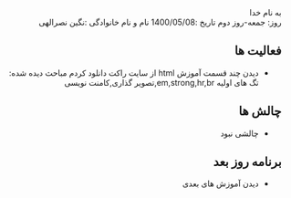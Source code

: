 <div dir="rtl" allgn="center">
به نام خدا


<div dir="rtl" allgn="right">
روز: جمعه-روز دوم
تاریخ :1400/05/08
نام و نام خانوادگی :نگین نصرالهی

## فعالیت ها 
* دیدن چند قسمت آموزش html
   از سایت راکت دانلود کردم
   مباحث دیده شده: تگ های اولیه em,strong,hr,br,تصویر گذاری,کامنت نویسی

## چالش ها
* چالشی نبود

## برنامه روز بعد 
* دیدن آموزش های بعدی

